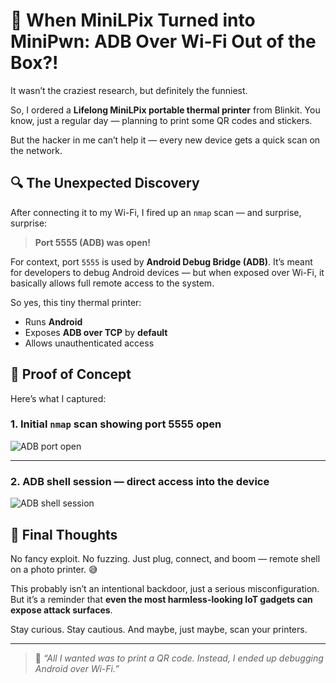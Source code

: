 # 📸 When MiniLPix Turned into MiniPwn: ADB Over Wi-Fi Out of the Box?!

It wasn’t the craziest research, but definitely the funniest.

So, I ordered a **Lifelong MiniLPix portable thermal printer** from Blinkit. You know, just a regular day — planning to print some QR codes and stickers.

But the hacker in me can’t help it — every new device gets a quick scan on the network.

## 🔍 The Unexpected Discovery

After connecting it to my Wi-Fi, I fired up an `nmap` scan — and surprise, surprise:

> **Port 5555 (ADB) was open!**

For context, port `5555` is used by **Android Debug Bridge (ADB)**. It’s meant for developers to debug Android devices — but when exposed over Wi-Fi, it basically allows full remote access to the system.

So yes, this tiny thermal printer:
- Runs **Android**
- Exposes **ADB over TCP** by **default**
- Allows unauthenticated access

## 🧪 Proof of Concept

Here’s what I captured:

### 1. Initial `nmap` scan showing port 5555 open

![ADB port open](/adb-1.png)

---

### 2. ADB shell session — direct access into the device

![ADB shell session](/adb-2.png)

## 💭 Final Thoughts

No fancy exploit. No fuzzing. Just plug, connect, and boom — remote shell on a photo printer. 😅

This probably isn’t an intentional backdoor, just a serious misconfiguration. But it’s a reminder that **even the most harmless-looking IoT gadgets can expose attack surfaces**.

Stay curious. Stay cautious. And maybe, just maybe, scan your printers.

---

> 🐙 _“All I wanted was to print a QR code. Instead, I ended up debugging Android over Wi-Fi.”_

